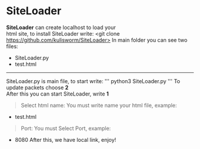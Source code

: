 SiteLoader
====================
**SiteLoader** can create localhost to load your   
html site, to install SiteLoader write:
<git clone https://github.com/kulisworm/SiteLoader>
<cd SiteLoader>
In main folder you can see two files:
- SiteLoader.py
- test.html
------------
SiteLoader.py is main file, to start write:
'''
python3 SiteLoader.py
'''
To update packets choose **2**   
After this you can start SiteLoader, write **1**   
> Select html name:
You must write name your html file, example:
- test.html
> Port:
You must Select Port, example:
- 8080
After this, we have local link, enjoy! 
